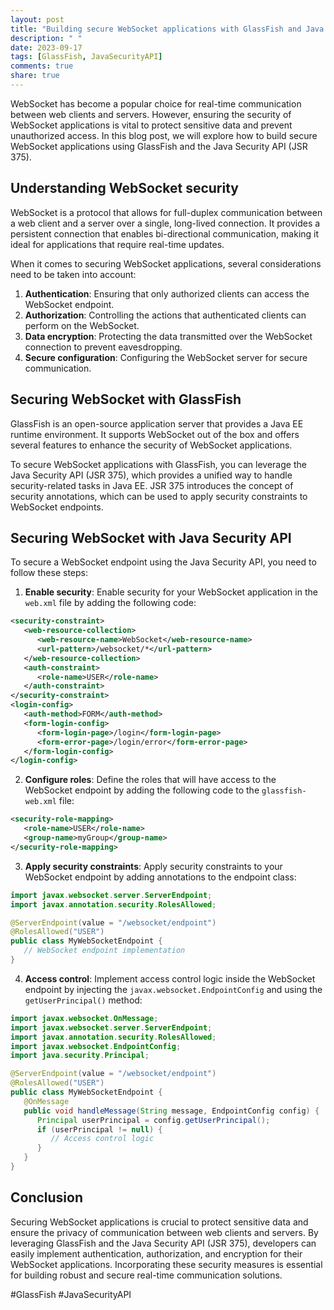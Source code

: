 ```yaml
---
layout: post
title: "Building secure WebSocket applications with GlassFish and Java Security API (JSR 375)"
description: " "
date: 2023-09-17
tags: [GlassFish, JavaSecurityAPI]
comments: true
share: true
---
```


WebSocket has become a popular choice for real-time communication between web clients and servers. However, ensuring the security of WebSocket applications is vital to protect sensitive data and prevent unauthorized access. In this blog post, we will explore how to build secure WebSocket applications using GlassFish and the Java Security API (JSR 375).

## Understanding WebSocket security

WebSocket is a protocol that allows for full-duplex communication between a web client and a server over a single, long-lived connection. It provides a persistent connection that enables bi-directional communication, making it ideal for applications that require real-time updates.

When it comes to securing WebSocket applications, several considerations need to be taken into account:

1. **Authentication**: Ensuring that only authorized clients can access the WebSocket endpoint.
2. **Authorization**: Controlling the actions that authenticated clients can perform on the WebSocket.
3. **Data encryption**: Protecting the data transmitted over the WebSocket connection to prevent eavesdropping.
4. **Secure configuration**: Configuring the WebSocket server for secure communication.

## Securing WebSocket with GlassFish

GlassFish is an open-source application server that provides a Java EE runtime environment. It supports WebSocket out of the box and offers several features to enhance the security of WebSocket applications.

To secure WebSocket applications with GlassFish, you can leverage the Java Security API (JSR 375), which provides a unified way to handle security-related tasks in Java EE. JSR 375 introduces the concept of security annotations, which can be used to apply security constraints to WebSocket endpoints.

## Securing WebSocket with Java Security API

To secure a WebSocket endpoint using the Java Security API, you need to follow these steps:

1. **Enable security**: Enable security for your WebSocket application in the `web.xml` file by adding the following code:

```xml
<security-constraint>
   <web-resource-collection>
      <web-resource-name>WebSocket</web-resource-name>
      <url-pattern>/websocket/*</url-pattern>
   </web-resource-collection>
   <auth-constraint>
      <role-name>USER</role-name>
   </auth-constraint>
</security-constraint>
<login-config>
   <auth-method>FORM</auth-method>
   <form-login-config>
      <form-login-page>/login</form-login-page>
      <form-error-page>/login/error</form-error-page>
   </form-login-config>
</login-config>
```

2. **Configure roles**: Define the roles that will have access to the WebSocket endpoint by adding the following code to the `glassfish-web.xml` file:

```xml
<security-role-mapping>
   <role-name>USER</role-name>
   <group-name>myGroup</group-name>
</security-role-mapping>
```

3. **Apply security constraints**: Apply security constraints to your WebSocket endpoint by adding annotations to the endpoint class:

```java
import javax.websocket.server.ServerEndpoint;
import javax.annotation.security.RolesAllowed;

@ServerEndpoint(value = "/websocket/endpoint")
@RolesAllowed("USER")
public class MyWebSocketEndpoint {
   // WebSocket endpoint implementation
}
```

4. **Access control**: Implement access control logic inside the WebSocket endpoint by injecting the `javax.websocket.EndpointConfig` and using the `getUserPrincipal()` method:

```java
import javax.websocket.OnMessage;
import javax.websocket.server.ServerEndpoint;
import javax.annotation.security.RolesAllowed;
import javax.websocket.EndpointConfig;
import java.security.Principal;

@ServerEndpoint(value = "/websocket/endpoint")
@RolesAllowed("USER")
public class MyWebSocketEndpoint {
   @OnMessage
   public void handleMessage(String message, EndpointConfig config) {
      Principal userPrincipal = config.getUserPrincipal();
      if (userPrincipal != null) {
         // Access control logic
      }
   }
}
```

## Conclusion

Securing WebSocket applications is crucial to protect sensitive data and ensure the privacy of communication between web clients and servers. By leveraging GlassFish and the Java Security API (JSR 375), developers can easily implement authentication, authorization, and encryption for their WebSocket applications. Incorporating these security measures is essential for building robust and secure real-time communication solutions.

#GlassFish #JavaSecurityAPI